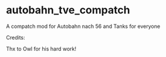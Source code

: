 # autobahn_tve_compatch
A compatch mod for Autobahn nach 56 and Tanks for everyone

Credits:

Thx to Owl for his hard work!
